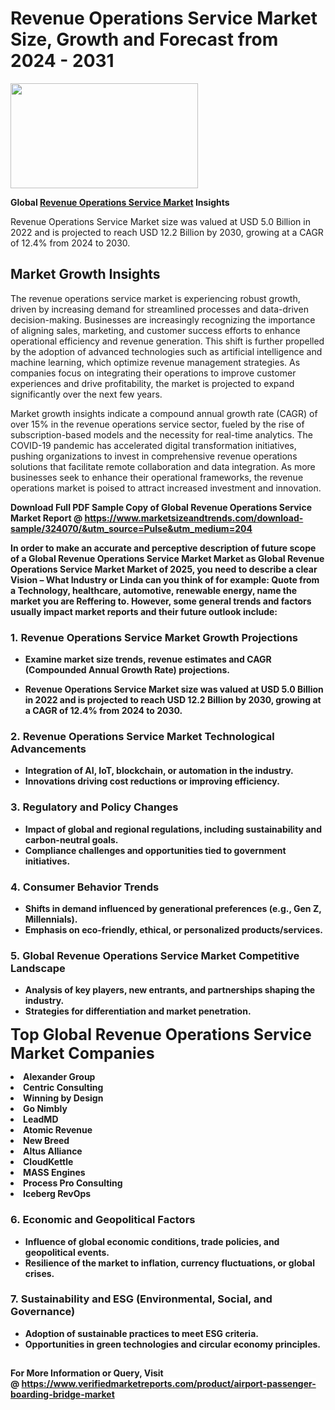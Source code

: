 <H1>Revenue Operations Service Market Size, Growth and Forecast from 2024 - 2031</H1><img class="aligncenter size-medium wp-image-584254" src="https://thirdeyenews.in/wp-content/uploads/2024/09/Global-Market-Research-300x168.jpeg" alt="" width="300" height="168" /><p><strong>Global&nbsp;<a href="https://www.marketsizeandtrends.com/download-sample/324070/&amp;utm_source=Pulse&amp;utm_medium=204">Revenue Operations Service Market</a> Insights</strong></p><p>Revenue Operations Service Market size was valued at USD 5.0 Billion in 2022 and is projected to reach USD 12.2 Billion by 2030, growing at a CAGR of 12.4% from 2024 to 2030.</p><p><h2>Market Growth Insights</h2> <p>The revenue operations service market is experiencing robust growth, driven by increasing demand for streamlined processes and data-driven decision-making. Businesses are increasingly recognizing the importance of aligning sales, marketing, and customer success efforts to enhance operational efficiency and revenue generation. This shift is further propelled by the adoption of advanced technologies such as artificial intelligence and machine learning, which optimize revenue management strategies. As companies focus on integrating their operations to improve customer experiences and drive profitability, the market is projected to expand significantly over the next few years.</p> <p><strong></strong></p> <p>Market growth insights indicate a compound annual growth rate (CAGR) of over 15% in the revenue operations service sector, fueled by the rise of subscription-based models and the necessity for real-time analytics. The COVID-19 pandemic has accelerated digital transformation initiatives, pushing organizations to invest in comprehensive revenue operations solutions that facilitate remote collaboration and data integration. As more businesses seek to enhance their operational frameworks, the revenue operations market is poised to attract increased investment and innovation.</p> <p><strong></p><p><span class=""><strong>Download Full PDF Sample Copy of Global Revenue Operations Service Market Report</strong> @ <a href="https://www.marketsizeandtrends.com/download-sample/324070/&amp;utm_source=Pulse&amp;utm_medium=204" target="_blank">https://www.marketsizeandtrends.com/download-sample/324070/&amp;utm_source=Pulse&amp;utm_medium=204</a></span></p><p>In order to make an accurate and perceptive description of future scope of a Global&nbsp;Revenue Operations Service Market Market as Global&nbsp;Revenue Operations Service Market Market of 2025, you need to describe a clear Vision &ndash; What Industry or Linda can you think of for example: Quote from a Technology, healthcare, automotive, renewable energy, name the market you are Reffering to. However, some general trends and factors usually impact market reports and their future outlook include:</p><h3>1.&nbsp;<strong>Revenue Operations Service Market Growth Projections</strong></h3><ul><li>Examine market size trends, revenue estimates and CAGR (Compounded Annual Growth Rate) projections.</li><li><p>Revenue Operations Service Market size was valued at USD 5.0 Billion in 2022 and is projected to reach USD 12.2 Billion by 2030, growing at a CAGR of 12.4% from 2024 to 2030.</p></li></ul><h3>2.&nbsp;<strong>Revenue Operations Service Market Technological Advancements</strong></h3><ul><li>Integration of AI, IoT, blockchain, or automation in the industry.</li><li>Innovations driving cost reductions or improving efficiency.</li></ul><h3>3.&nbsp;<strong>Regulatory and Policy Changes</strong></h3><ul><li>Impact of global and regional regulations, including sustainability and carbon-neutral goals.</li><li>Compliance challenges and opportunities tied to government initiatives.</li></ul><h3>4.&nbsp;<strong>Consumer Behavior Trends</strong></h3><ul><li>Shifts in demand influenced by generational preferences (e.g., Gen Z, Millennials).</li><li>Emphasis on eco-friendly, ethical, or personalized products/services.</li></ul><h3>5.&nbsp;<strong>Global Revenue Operations Service Market Competitive Landscape</strong></h3><ul><li>Analysis of key players, new entrants, and partnerships shaping the industry.</li><li>Strategies for differentiation and market penetration.</li></ul><p data-pm-slice="1 1 []"><span style="color: inherit; font-family: inherit; font-size: 25px;">Top Global Revenue Operations Service Market Companies</span></p><div class="" data-test-id=""><p><li>Alexander Group</li><li> Centric Consulting</li><li> Winning by Design</li><li> Go Nimbly</li><li> LeadMD</li><li> Atomic Revenue</li><li> New Breed</li><li> Altus Alliance</li><li> CloudKettle</li><li> MASS Engines</li><li> Process Pro Consulting</li><li> Iceberg RevOps</li></p></div><h3>6.&nbsp;<strong>Economic and Geopolitical Factors</strong></h3><ul><li>Influence of global economic conditions, trade policies, and geopolitical events.</li><li>Resilience of the market to inflation, currency fluctuations, or global crises.</li></ul><h3>7.&nbsp;<strong>Sustainability and ESG (Environmental, Social, and Governance)</strong></h3><ul><li>Adoption of sustainable practices to meet ESG criteria.</li><li>Opportunities in green technologies and circular economy principles.</li></ul><h2><strong style="font-size: 14px;">For More Information or Query, Visit @&nbsp;</strong><a style="background-color: #ffffff; font-size: 14px;" href="https://www.marketsizeandtrends.com/report/revenue-operations-service-market/" target="_blank">https://www.verifiedmarketreports.com/product/airport-passenger-boarding-bridge-market</a></h2>
